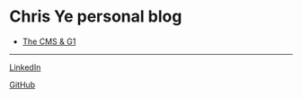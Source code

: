 # Chris Ye personal blog
  - [The CMS & G1](java/GC/The_CMS_G1.markdown "The CMS & G1")
 
 -------
 [LinkedIn][1]
 
 [GitHub][2]
 
 [1]:https://www.linkedin.com/in/%E4%B8%AD%E6%A5%B7-%E5%8F%B6-ab90b5a4/
 [2]:https://github.com/ye8303019?tab=repositories